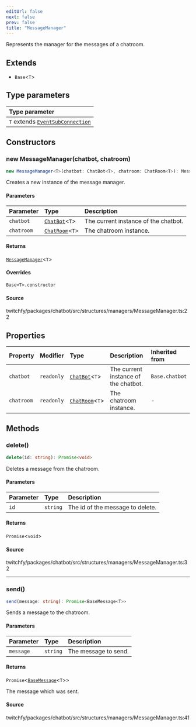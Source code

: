 ```yaml
---
editUrl: false
next: false
prev: false
title: "MessageManager"
---
```


Represents the manager for the messages of a chatroom.

## Extends

- `Base`\<`T`\>

## Type parameters

| Type parameter |
| :------ |
| `T` extends [`EventSubConnection`](/api/chatbot/enumerations/eventsubconnection/) |

## Constructors

### new MessageManager(chatbot, chatroom)

```ts
new MessageManager<T>(chatbot: ChatBot<T>, chatroom: ChatRoom<T>): MessageManager<T>
```

Creates a new instance of the message manager.

#### Parameters

| Parameter | Type | Description |
| :------ | :------ | :------ |
| `chatbot` | [`ChatBot`](/api/chatbot/classes/chatbot/)\<`T`\> | The current instance of the chatbot. |
| `chatroom` | [`ChatRoom`](/api/chatbot/classes/chatroom/)\<`T`\> | The chatroom instance. |

#### Returns

[`MessageManager`](/api/chatbot/classes/messagemanager/)\<`T`\>

#### Overrides

`Base<T>.constructor`

#### Source

twitchfy/packages/chatbot/src/structures/managers/MessageManager.ts:22

## Properties

| Property | Modifier | Type | Description | Inherited from |
| :------ | :------ | :------ | :------ | :------ |
| `chatbot` | `readonly` | [`ChatBot`](/api/chatbot/classes/chatbot/)\<`T`\> | The current instance of the chatbot. | `Base.chatbot` |
| `chatroom` | `readonly` | [`ChatRoom`](/api/chatbot/classes/chatroom/)\<`T`\> | The chatroom instance. | - |

## Methods

### delete()

```ts
delete(id: string): Promise<void>
```

Deletes a message from the chatroom.

#### Parameters

| Parameter | Type | Description |
| :------ | :------ | :------ |
| `id` | `string` | The id of the message to delete. |

#### Returns

`Promise`\<`void`\>

#### Source

twitchfy/packages/chatbot/src/structures/managers/MessageManager.ts:32

***

### send()

```ts
send(message: string): Promise<BaseMessage<T>>
```

Sends a message to the chatroom.

#### Parameters

| Parameter | Type | Description |
| :------ | :------ | :------ |
| `message` | `string` | The message to send. |

#### Returns

`Promise`\<[`BaseMessage`](/api/chatbot/classes/basemessage/)\<`T`\>\>

The message which was sent.

#### Source

twitchfy/packages/chatbot/src/structures/managers/MessageManager.ts:41
